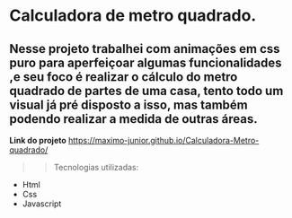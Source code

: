 # Calculadora de metro quadrado.
## Nesse projeto trabalhei com animações em css puro para aperfeiçoar algumas funcionalidades ,e seu foco é realizar o cálculo do metro quadrado de partes de uma casa, tento todo um visual já pré disposto a isso, mas também podendo realizar a medida de outras áreas.

**Link do projeto** https://maximo-junior.github.io/Calculadora-Metro-quadrado/ 

> > Tecnologias utilizadas:

- Html
- Css
- Javascript
